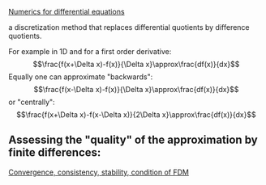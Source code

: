 [Numerics for differential equations](Numerics%20for%20differential%20equations.md)


a discretization method that replaces differential quotients by difference quotients.

For example in 1D and for a first order derivative:
$$\frac{f(x+\Delta x)-f(x)}{\Delta x}\approx\frac{df(x)}{dx}$$
Equally one can approximate "backwards":
$$\frac{f(x-\Delta x)-f(x)}{\Delta x}\approx\frac{df(x)}{dx}$$
or "centrally":
$$\frac{f(x+\Delta x)-f(x-\Delta x)}{2\Delta x}\approx\frac{df(x)}{dx}$$

## Assessing the "quality" of the approximation by finite differences:
[Convergence, consistency, stability, condition of FDM](Convergence,%20consistency,%20stability,%20condition%20of%20FDM.md)
